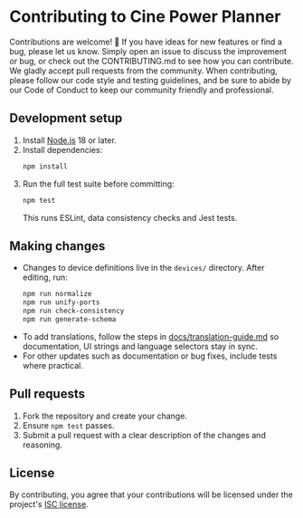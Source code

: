 # Contributing to Cine Power Planner

Contributions are welcome! 🎉 If you have ideas for new features or find a bug, please let us know. Simply open an issue to discuss the improvement or bug, or check out the CONTRIBUTING.md to see how you can contribute. We gladly accept pull requests from the community.
When contributing, please follow our code style and testing guidelines, and be sure to abide by our Code of Conduct to keep our community friendly and professional.

## Development setup

1. Install [Node.js](https://nodejs.org/) 18 or later.
2. Install dependencies:
   ```bash
   npm install
   ```
3. Run the full test suite before committing:
   ```bash
   npm test
   ```
   This runs ESLint, data consistency checks and Jest tests.

## Making changes

- Changes to device definitions live in the `devices/` directory. After editing, run:
  ```bash
  npm run normalize
  npm run unify-ports
  npm run check-consistency
  npm run generate-schema
  ```
- To add translations, follow the steps in [docs/translation-guide.md](docs/translation-guide.md) so documentation, UI strings and language selectors stay in sync.
- For other updates such as documentation or bug fixes, include tests where practical.

## Pull requests

1. Fork the repository and create your change.
2. Ensure `npm test` passes.
3. Submit a pull request with a clear description of the changes and reasoning.

## License

By contributing, you agree that your contributions will be licensed under the project's [ISC license](package.json).
